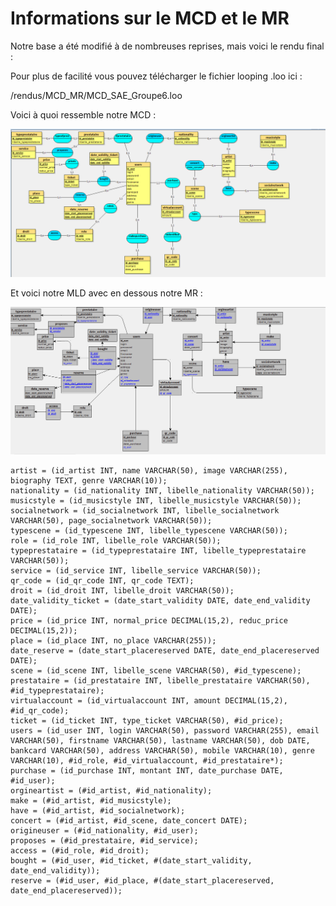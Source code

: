 # Informations sur le MCD et le MR

Notre base a été modifié à de nombreuses reprises, mais voici le rendu final :

Pour plus de facilité vous pouvez télécharger le fichier looping .loo ici : 

/rendus/MCD_MR/MCD_SAE_Groupe6.loo

Voici à quoi ressemble notre MCD :

![MCD](./sources/MCD.png)

Et voici notre MLD avec en dessous notre MR :

![MLD](./sources/MLD.png)

```
artist = (id_artist INT, name VARCHAR(50), image VARCHAR(255), biography TEXT, genre VARCHAR(10));
nationality = (id_nationality INT, libelle_nationality VARCHAR(50));
musicstyle = (id_musicstyle INT, libelle_musicstyle VARCHAR(50));
socialnetwork = (id_socialnetwork INT, libelle_socialnetwork VARCHAR(50), page_socialnetwork VARCHAR(50));
typescene = (id_typescene INT, libelle_typescene VARCHAR(50));
role = (id_role INT, libelle_role VARCHAR(50));
typeprestataire = (id_typeprestataire INT, libelle_typeprestataire VARCHAR(50));
service = (id_service INT, libelle_service VARCHAR(50));
qr_code = (id_qr_code INT, qr_code TEXT);
droit = (id_droit INT, libelle_droit VARCHAR(50));
date_validity_ticket = (date_start_validity DATE, date_end_validity DATE);
price = (id_price INT, normal_price DECIMAL(15,2), reduc_price DECIMAL(15,2));
place = (id_place INT, no_place VARCHAR(255));
date_reserve = (date_start_placereserved DATE, date_end_placereserved DATE);
scene = (id_scene INT, libelle_scene VARCHAR(50), #id_typescene);
prestataire = (id_prestataire INT, libelle_prestataire VARCHAR(50), #id_typeprestataire);
virtualaccount = (id_virtualaccount INT, amount DECIMAL(15,2), #id_qr_code);
ticket = (id_ticket INT, type_ticket VARCHAR(50), #id_price);
users = (id_user INT, login VARCHAR(50), password VARCHAR(255), email VARCHAR(50), firstname VARCHAR(50), lastname VARCHAR(50), dob DATE, bankcard VARCHAR(50), address VARCHAR(50), mobile VARCHAR(10), genre VARCHAR(10), #id_role, #id_virtualaccount, #id_prestataire*);
purchase = (id_purchase INT, montant INT, date_purchase DATE, #id_user);
orgineartist = (#id_artist, #id_nationality);
make = (#id_artist, #id_musicstyle);
have = (#id_artist, #id_socialnetwork);
concert = (#id_artist, #id_scene, date_concert DATE);
origineuser = (#id_nationality, #id_user);
proposes = (#id_prestataire, #id_service);
access = (#id_role, #id_droit);
bought = (#id_user, #id_ticket, #(date_start_validity, date_end_validity));
reserve = (#id_user, #id_place, #(date_start_placereserved, date_end_placereserved));
```